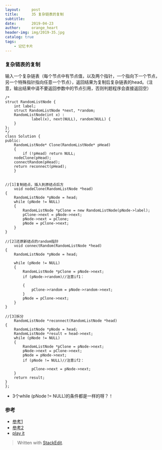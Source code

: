 ```yaml
---
layout:     post
title:      35 复杂链表的复制
subtitle:  
date:       2019-04-23
author:     orange_heart
header-img: img/2019-35.jpg
catalog: true
tags:
    - 记忆卡片
---
```


### 复杂链表的复制


输入一个复杂链表（每个节点中有节点值，以及两个指针，一个指向下一个节点，另一个特殊指针指向任意一个节点），返回结果为复制后复杂链表的head。（注意，输出结果中请不要返回参数中的节点引用，否则判题程序会直接返回空）

```objc
/*
struct RandomListNode {
    int label;
    struct RandomListNode *next, *random;
    RandomListNode(int x) :
            label(x), next(NULL), random(NULL) {
    }
};
*/
class Solution {
public:
    RandomListNode* Clone(RandomListNode* pHead)
    {
        if (!pHead) return NULL;
    nodeClone(pHead);
    connectRandom(pHead);
    return reconnect(pHead);
    }
     
     
//[1]复制结点，插入到原结点后方
    void nodeClone(RandomListNode *head)
{
    RandomListNode *pNode = head;
    while (pNode != NULL)
    {
        RandomListNode *pClone = new RandomListNode(pNode->label);
        pClone->next = pNode->next;
        pNode->next = pClone;
        pNode = pClone->next;
    }
}
 
//[2]还原新结点的random指针
    void connectRandom(RandomListNode *head)
{
    RandomListNode *pNode = head;
     
    while (pNode != NULL)
    {
        RandomListNode *pClone = pNode->next;
        if (pNode->random)//注意if1：  
        
        {
            pClone->random = pNode->random->next;
        }
        pNode = pClone->next;
    }
}
 
//[3]拆分
    RandomListNode *reconnect(RandomListNode *head)
{
    RandomListNode *pNode = head;
    RandomListNode *result = head->next;
    while (pNode != NULL)
    {
        RandomListNode *pClone = pNode->next;
        pNode->next = pClone->next;
        pNode = pNode->next;
        if (pNode != NULL)//注意if2：  
        
            pClone->next = pNode->next;
    }
    return result;
}
};
```

 - 3个while (pNode != NULL)的条件都是一样的呀？！

### 参考

- [参考1](https://github.com/zhedahht/CodingInterviewChinese2)
- [参考2](https://github.com/gatieme/CodingInterviews)
- [play it](https://www.nowcoder.com/practice/f836b2c43afc4b35ad6adc41ec941dba?tpId=13&tqId=11178&tPage=2&rp=1&ru=/ta/coding-interviews&qru=/ta/coding-interviews/question-ranking)


> Written with [StackEdit](https://stackedit.io/).

<head>
    <script src="https://cdn.mathjax.org/mathjax/latest/MathJax.js?config=TeX-AMS-MML_HTMLorMML" type="text/javascript"></script>
    <script type="text/x-mathjax-config">
        MathJax.Hub.Config({
            tex2jax: {
            skipTags: ['script', 'noscript', 'style', 'textarea', 'pre'],
            inlineMath: [['$','$']]
            }
        });
    </script>
</head>
<!--stackedit_data:
eyJoaXN0b3J5IjpbMTA5NTY5NTExNiwxNjMxOTcyNTIzLDEyNj
k1MzI1MDUsLTEyMjkzMjgyMjhdfQ==
-->